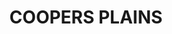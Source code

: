 ---
lastmod: '2025-04-06T06:05:21+00:00'
latitude: -27.568359
layout: suburb
longitude: 153.020197
postcode: '4108'
state: QLD
title: COOPERS PLAINS
url: /qld/coopers-plains/
---